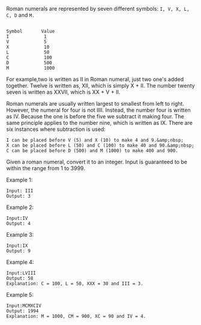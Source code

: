 Roman numerals are represented by seven different symbols: `I, V, X, L, C, D` and `M.`

```

Symbol       Value
I             1
V             5
X             10
L             50
C             100
D             500
M             1000

```

For example,two is written as II in Roman numeral, just two one's added together. Twelve is written as, XII, which is simply X + II. The number twenty seven is written as XXVII, which is XX + V + II.

Roman numerals are usually written largest to smallest from left to right. However, the numeral for four is not IIII. Instead, the number four is written as IV. Because the one is before the five we subtract it making four. The same principle applies to the number nine, which is written as IX. There are six instances where subtraction is used:


	I can be placed before V (5) and X (10) to make 4 and 9.&amp;nbsp;
	X can be placed before L (50) and C (100) to make 40 and 90.&amp;nbsp;
	C can be placed before D (500) and M (1000) to make 400 and 900.


Given a roman numeral, convert it to an integer. Input is guaranteed to be within the range from 1 to 3999.

Example 1:
```
Input: III
Output: 3
```


Example 2:
```
Input:IV
Output: 4
```

Example 3:
```
Input:IX
Output: 9
```

Example 4:
```
Input:LVIII
Output: 58
Explanation: C = 100, L = 50, XXX = 30 and III = 3.
```

Example 5:
```
Input:MCMXCIV
Output: 1994
Explanation: M = 1000, CM = 900, XC = 90 and IV = 4.
```
